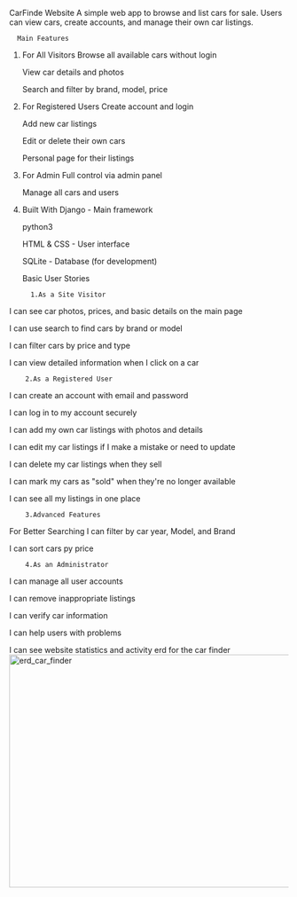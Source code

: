 CarFinde Website
A simple web app to browse and list cars for sale. Users can view cars, create accounts, and manage their own car listings.

      Main Features

1. For All Visitors
    Browse all available cars without login

    View car details and photos
 
    Search and filter by brand, model, price

2. For Registered Users
    Create account and login

   Add new car listings

   Edit or delete their own cars

   Personal page for their listings

3. For Admin
    Full control via admin panel

    Manage all cars and users

4. Built With
    Django - Main framework
     
    python3 

    HTML & CSS - User interface

    SQLite - Database (for development)
    

       
      Basic User Stories

         1.As a Site Visitor

I can see car photos, prices, and basic details on the main page

I can use search to find cars by brand or model

I can filter cars by price and type

I can view detailed information when I click on a car
         
        2.As a Registered User
I can create an account with email and password

I can log in to my account securely

I can add my own car listings with photos and details

I can edit my car listings if I make a mistake or need to update

I can delete my car listings when they sell

I can mark my cars as "sold" when they're no longer available

I can see all my listings in one place

        3.Advanced Features
For Better Searching
I can filter by car year, Model, and Brand

I can sort cars py price

        4.As an Administrator
I can manage all user accounts

I can remove inappropriate listings

I can verify car information

I can help users with problems

I can see website statistics and activity
erd for the car finder
<img width="733" height="420" alt="erd_car_finder" src="https://github.com/user-attachments/assets/9bbcca47-a5ba-44c9-9cd6-42ff6d258daf" />